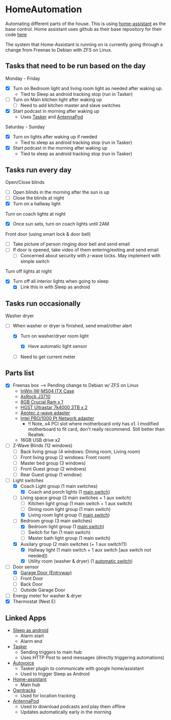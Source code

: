 # HomeAutomation
Automating different parts of the house.
This is using [home-assistant](https://home-assistant.io/) as the base control.  Home assistant uses github as their
 base repository for their code [here](https://github.com/home-assistant/home-assistant)
 
 The system that Home-Assistant is running on is currently going through a change from Freenas to Debian with ZFS on
  Linux.  

## Tasks that need to be run based on the day
Monday - Friday
 - [x] Turn on Bedroom light and living room light as needed after waking up.  
   - Tied to Sleep as android tracking stop (run in Tasker)
 - [ ] Turn on Main kitchen light after waking up
   - [ ] Need to add kitchen master and slave switches
 - [x] Start podcast in morning after waking up
   - Uses [Tasker](https://tasker.dinglisch.net/) and [AntennaPod](https://antennapod.org/)
   
Saturday - Sunday
 - [x] Turn on lights after waking up if needed
   - Tied to sleep as android tracking stop (run in Tasker)
 - [x] Start podcast in the morning after waking up
   - Tied to sleep as android tracking stop (run in Tasker)

## Tasks run every day
Open/Close blinds
 - [ ] Open blinds in the morning after the sun is up
 - [ ] Close the blinds at night
 - [x] Turn on a hallway light
  
Turn on coach lights at night
 - [x] Once sun sets, turn on coach lights until 2AM

Front door (using smart lock & door bell)
 - [ ] Take picture of person ringing door bell and send email
 - [ ] If door is opened, take video of them entering/exiting and send email
   - [ ] Concerned about security with z-wave locks.  May implement with simple switch

Turn off lights at night
 - [x] Turn off all interior lights when going to sleep
   - [x] Link this in with Sleep as android

## Tasks run occasionally 
Washer dryer
 - [ ] When washer or dryer is finished, send email/other alert
   - [x] Turn on washer/dryer room light
     - [x] Have automatic light sensor
   - [ ] Need to get current meter



## Parts list

 - [x] Freenas box --> Pending change to Debian w/ ZFS on Linux
   - [InWin IW-MS04 ITX Case](https://www.amazon.com/gp/product/B0167NCADS/ref=ppx_yo_dt_b_asin_title_o00_s00?ie=UTF8&psc=1)
   - [AsRock J3710](https://www.amazon.com/gp/product/B01E97ZTPA/ref=oh_aui_search_asin_title?ie=UTF8&psc=1)
   - [8GB Crucial Ram x 1](https://www.amazon.com/gp/product/B006YG8X9Y/ref=ppx_od_dt_b_asin_title_s00?ie=UTF8&psc=1)
   - [HGST Ultrastar 7k4000 3TB x 2](https://www.amazon.com/gp/product/B01LYVD7ME/ref=ppx_od_dt_b_asin_title_s00?ie=UTF8&psc=1)
   - [Aeotec z-wave adapter](https://www.amazon.com/gp/product/B00X0AWA6E/ref=oh_aui_search_asin_title?ie=UTF8&psc=1)
   - [Intel PRO/1000 Pt Network adapter](https://www.amazon.com/gp/product/B000BMZHX2/ref=oh_aui_search_asin_title?ie=UTF8&psc=1)
     - !! Note, x4 PCI slot where motherboard only has x1.  I modified motherboard to fit card, don't really recommend.  Still better than Realtek.  
   - 16GB USB drive x2
 - [ ] Z-Wave Blinds (12 windows)
   - [ ] Back living group (4 windows: Dining room, Living room)
   - [ ] Front living group (2 windows: Front room)
   - [ ] Master bed group (3 windows)
   - [ ] Front Guest group (2 windows)
   - [ ] Rear Guest group (1 window)
 - [ ] Light switches
   - [x] Coach Light group (1 main switches)
     - [x] Coach and porch lights (1 [main switch](https://www.amazon.com/gp/product/B00PYMGOHM?th=1&pldnSite=1))
   - [ ] Living space group (3 main switches + 1 aux switch)
     - [ ] Kitchen light group (1 main switch + 1 aux switch)
     - [ ] Dining room light group (1 main switch)
     - [x] Living room light group (1 [main switch](https://www.amazon.com/gp/product/B00PYMGOHM?th=1&pldnSite=1))
   - [ ] Bedroom group (3 main switches)
     - [x] Bedroom light group (1 [main switch](https://www.amazon.com/gp/product/B00PYMGOHM?th=1&pldnSite=1))
     - [ ] Switch for fan (1 main switch)
     - [ ] Master bath light group (1 main switch)
   - [x] Auxilary group (2 main switches (+ 1 aux switch?))
     - [x] Hallway light (1 main switch + 1 aux switch [aux switch not needed])
     - [x] Utility room (washer & dryer) (1 [automatic switch](https://www.amazon.com/TOPGREENER-TSOS5-W-Single-Pole-Fluorescent-Incandescent/dp/B015G8VLNA/ref=sr_1_4?s=hi&ie=UTF8&qid=1487179597&sr=1-4&keywords=automatic+light+switch))
 - [ ] Door sensor
   - [x] [Garage Door (Entryway)](https://smile.amazon.com/gp/product/B01N5HB4U5/ref=oh_aui_detailpage_o02_s00?ie=UTF8&psc=1)
   - [ ] Front Door
   - [ ] Back Door
   - [ ] Outside Garage Door
 - [ ] Energy meter for washer & dryer
 - [x] Thermostat (Nest E)

## Linked Apps
 - [Sleep as android](http://sleep.urbandroid.org/)
   - Alarm start
   - Alarm end
 - [Tasker](https://tasker.dinglisch.net/)
   - Sending triggers to main hub
   - Uses HTTP Post to send messages (directly triggering automations)
 - [Autovoice](https://joaoapps.com/autovoice/)
   - Tasker plugin to communicate with google home/assistant
   - Used to trigger Sleep as Android
 - [Home-assistant](https://home-assistant.io/)
   - Main hub
 - [Owntracks](http://owntracks.org/)
   - Used for location tracking
 - [AntennaPod](https://antennapod.org/)
   - Used to download podcasts and play them offline
   - Updates automatically early in the morning
